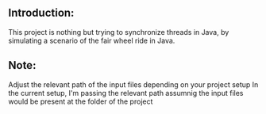 ## Introduction:
  This project is nothing but trying to synchronize threads in Java, by simulating a scenario of the fair wheel ride in Java.


## Note:
  Adjust the relevant path of the input files depending on your project setup
In the current setup, I'm passing the relevant path assumnig the input files would be present at the folder of the project